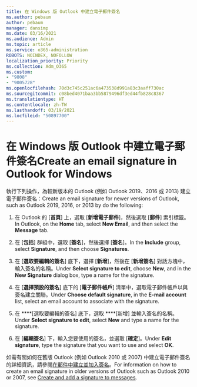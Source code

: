```yaml
---
title: 在 Windows 版 Outlook 中建立電子郵件簽名
ms.author: pebaum
author: pebaum
manager: dansimp
ms.date: 03/16/2021
ms.audience: Admin
ms.topic: article
ms.service: o365-administration
ROBOTS: NOINDEX, NOFOLLOW
localization_priority: Priority
ms.collection: Adm_O365
ms.custom:
- "9808"
- "9005728"
ms.openlocfilehash: 70d3c745c251ac6a473538d991a83c3aaff730ac
ms.sourcegitcommit: c08bed4071baa3bb5879496df3ed44fb828c8367
ms.translationtype: HT
ms.contentlocale: zh-TW
ms.lasthandoff: 03/19/2021
ms.locfileid: "50897700"
---
```

# <a name="create-an-email-signature-in-outlook-for-windows"></a><span data-ttu-id="9abe2-102">在 Windows 版 Outlook 中建立電子郵件簽名</span><span class="sxs-lookup"><span data-stu-id="9abe2-102">Create an email signature in Outlook for Windows</span></span>

<span data-ttu-id="9abe2-103">執行下列操作，為較新版本的 Outlook (例如 Outlook 2019、2016 或 2013) 建立電子郵件簽名：</span><span class="sxs-lookup"><span data-stu-id="9abe2-103">Create an email signature for newer versions of Outlook, such as Outlook 2019, 2016, or 2013 by do the following:</span></span>

1. <span data-ttu-id="9abe2-104">在 Outlook 的 [**首頁**] 上，選取 [**新增電子郵件**]，然後選取 [**郵件**] 索引標籤。</span><span class="sxs-lookup"><span data-stu-id="9abe2-104">In Outlook, on the **Home** tab, select **New Email**, and then select the **Message** tab.</span></span>

1. <span data-ttu-id="9abe2-105">在 [**包括**] 群組中，選取 [**簽名**]，然後選擇 [**簽名**]。</span><span class="sxs-lookup"><span data-stu-id="9abe2-105">In the **Include** group, select **Signature**, and then choose **Signatures**.</span></span>

1. <span data-ttu-id="9abe2-106">在 [**選取要編輯的簽名**] 底下，選擇 [**新增**]，然後在 [**新增簽名**] 對話方塊中，輸入簽名的名稱。</span><span class="sxs-lookup"><span data-stu-id="9abe2-106">Under **Select signature to edit**, choose **New**, and in the **New Signature** dialog box, type a name for the signature.</span></span>

1. <span data-ttu-id="9abe2-107">在 [**選擇預設的簽名**] 底下的 [**電子郵件帳戶**] 清單中，選取電子郵件帳戶以與簽名建立關聯。</span><span class="sxs-lookup"><span data-stu-id="9abe2-107">Under **Choose default signature**, in the **E-mail account** list, select an email account to associate with the signature.</span></span>

1. <span data-ttu-id="9abe2-108">在 \*\*\*\*[選取要編輯的簽名] 底下，選取 \*\*\*\*[新增] 並輸入簽名的名稱。</span><span class="sxs-lookup"><span data-stu-id="9abe2-108">Under **Select signature to edit**, select **New** and type a name for the signature.</span></span>

1. <span data-ttu-id="9abe2-109">在 [**編輯簽名**] 下，輸入您要使用的簽名，並選取 [**確定**]。</span><span class="sxs-lookup"><span data-stu-id="9abe2-109">Under **Edit signature**, type the signature that you want to use and select **OK**.</span></span>

<span data-ttu-id="9abe2-110">如需有關如何在舊版 Outlook (例如 Outlook 2010 或 2007) 中建立電子郵件簽名的詳細資訊，請參閱[在郵件中建立並加入簽名](https://support.microsoft.com/office/8ee5d4f4-68fd-464a-a1c1-0e1c80bb27f2#ID0EAADAAA=Office_2007_-_2010)。</span><span class="sxs-lookup"><span data-stu-id="9abe2-110">For information on how to create an email signature in older versions of Outlook such as Outlook 2010 or 2007, see [Create and add a signature to messages](https://support.microsoft.com/office/8ee5d4f4-68fd-464a-a1c1-0e1c80bb27f2#ID0EAADAAA=Office_2007_-_2010).</span></span>

